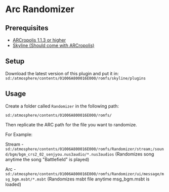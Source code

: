 # Arc Randomizer
## Prerequisites
- [ARCropolis 1.1.3 or higher](https://github.com/Raytwo/ARCropolis/releases/latest)
- [Skyline (Should come with ARCropolis)](https://github.com/skyline-dev/skyline/releases/tag/beta)

## Setup
Download the latest version of this plugin and put it in:
`sd:/atmosphere/contents/01006A800016E000/romfs/skyline/plugins`

## Usage
Create a folder called `Randomizer` in the following path:

`sd:/atmosphere/contents/01006A800016E000/romfs/`

Then replicate the ARC path for the file you want to randomize.

For Example:

Stream - `sd:/atmosphere/contents/01006A800016E000/romfs/Randomizer/stream;/sound/bgm/bgm_crs2_02_senjyou.nus3audio/*.nus3audios`
(Randomizes song anytime the song "Battlefield" is played)

Arc - `sd:/atmosphere/contents/01006A800016E000/romfs/Randomizer/ui/message/msg_bgm.msbt/*.msbt`
(Randomizes msbt file anytime msg_bgm.msbt is loaded)
